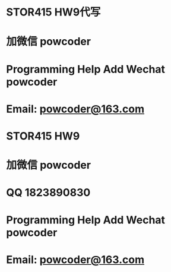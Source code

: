 # STOR415 HW9代写
# 加微信 powcoder

# Programming Help Add Wechat powcoder

# Email: powcoder@163.com

# STOR415 HW9
# 加微信 powcoder

# QQ 1823890830

# Programming Help Add Wechat powcoder

# Email: powcoder@163.com

